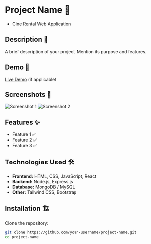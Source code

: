 # Project Name 🚀
- Cine Rental Web Application 

## Description 📄
A brief description of your project. Mention its purpose and features.

## Demo 🔗
[Live Demo](https://your-live-demo-url.com) (if applicable)

## Screenshots 📸
![Screenshot 1](https://your-image-url.com)
![Screenshot 2](https://your-image-url.com)

## Features ✨
- Feature 1 ✅
- Feature 2 ✅
- Feature 3 ✅

## Technologies Used 🛠️
- **Frontend:** HTML, CSS, JavaScript, React
- **Backend:** Node.js, Express.js
- **Database:** MongoDB / MySQL
- **Other:** Tailwind CSS, Bootstrap

## Installation 🏗️
Clone the repository:
```bash
git clone https://github.com/your-username/project-name.git
cd project-name
